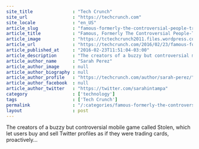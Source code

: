 ```yaml
---
site_title               : "Tech Crunch"
site_url                 : "https://techcrunch.com"
site_locale              : "en_US"
article_slug             : "famous-formerly-the-controversial-people-trading-app-stolen-hits-android-after-app-store-ban"
article_title            : "Famous, Formerly The Controversial People-Trading App Stolen, Hits Android After App Store Ban"
article_image            : "https://tctechcrunch2011.files.wordpress.com/2016/02/famous-af-android.jpg?w=764&h=400&crop=1"
article_url              : "https://techcrunch.com/2016/02/23/famous-formerly-the-controversial-people-trading-app-stolen-banned-from-app-store-hits-android/"
article_published_at     : "2016-02-23T11:51:04-03:00"
article_description      : "The creators of a buzzy but controversial mobile game called Stolen, which let users buy and sell Twitter profiles as if they were trading cards, proactively..."
article_author_name      : "Sarah Perez"
article_author_image     : null
article_author_biography : null
article_author_profile   : "https://techcrunch.com/author/sarah-perez/"
article_author_facebook  : null
article_author_twitter   : "https://twitter.com/sarahintampa"
category                 : ['technology']
tags                     : ['Tech Crunch']
permalink                : "/:categories/famous-formerly-the-controversial-people-trading-app-stolen-hits-android-after-app-store-ban/"
layout                   : post
---
```


The creators of a buzzy but controversial mobile game called Stolen, which let users buy and sell Twitter profiles as if they were trading cards, proactively...

